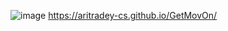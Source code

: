 ![image](https://github.com/aritradey-CS/GetMovOn/assets/81703791/1ae4d03c-ff92-4a91-a9d9-14e1d364e3d5)
https://aritradey-cs.github.io/GetMovOn/
